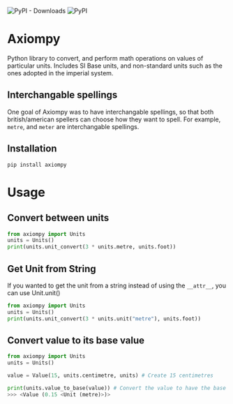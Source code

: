 ![PyPI - Downloads](https://img.shields.io/pypi/dm/axiompy)
![PyPI](https://img.shields.io/pypi/v/axiompy)

# Axiompy
Python library to convert, and perform math operations on values of particular units.
Includes SI Base units, and non-standard units such as the ones adopted in the imperial system.

## Interchangable spellings
One goal of Axiompy was to have interchangable spellings, so that both british/american spellers can choose how they want to spell.
For example, `metre`, and `meter` are interchangable spellings.

## Installation

```
pip install axiompy
```

# Usage
## Convert between units
```python
from axiompy import Units
units = Units()
print(units.unit_convert(3 * units.metre, units.foot))
```

## Get Unit from String

If you wanted to get the unit from a string instead of using the `__attr__`, you can use Unit.unit()

```python
from axiompy import Units
units = Units()
print(units.unit_convert(3 * units.unit("metre"), units.foot))
```

## Convert value to its base value
```py
from axiompy import Units
units = Units()

value = Value(15, units.centimetre, units) # Create 15 centimetres

print(units.value_to_base(value)) # Convert the value to have the base unit of centimetres (metres)
>>> <Value (0.15 <Unit (metre)>)>
```
